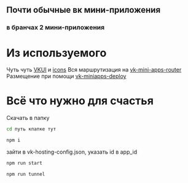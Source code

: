 ## Почти обычные вк мини-приложения 
### в бранчах 2 мини-приложения
# Из используемого
Чуть чуть [VKUI](https://vkcom.github.io/VKUI/) и [icons](https://vkcom.github.io/icons/)
Вся маршрутизация на [vk-mini-apps-router](https://dev.vk.com/ru/libraries/router)
Размещение при помощи [vk-miniapps-deploy](https://dev.vk.com/ru/mini-apps/development/hosting)
# Всё что нужно для счастья
Скачать в папку
```sh
cd путь кпапке тут
```
```sh
npm i
```
зайти в vk-hosting-config.json, указать id в app_id
```sh
npm run start
```
```sh
npm run tunnel
```
